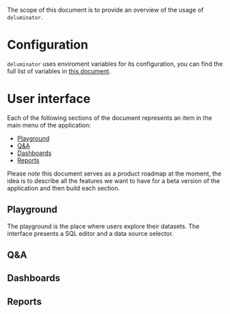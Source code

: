 The scope of this document is to provide an overview of the usage of
`deluminator`.

# Configuration

`deluminator` uses enviroment variables for its configuration, you can find
the full list of variables in [this document](/docs/variables.md).

# User interface

Each of the following sections of the document represents an item in the main
menu of the application:

- [Playground](#playground)
- [Q&A](#q&a)
- [Dashboards](#dashboards)
- [Reports](#reports)

Please *note* this document serves as a product roadmap at the moment, the
idea is to describe all the features we want to have for a beta version of the
application and then build each section.

## Playground

The playground is the place where users explore their datasets. The interface
presents a SQL editor and a data source selector.

## Q&A

## Dashboards

## Reports
